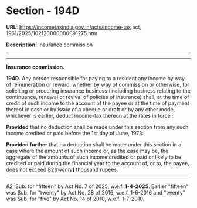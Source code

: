 # Section - 194D

**URL:** https://incometaxindia.gov.in/acts/income-tax act, 1961/2025/102120000000091275.htm

**Description:** Insurance commission

---

****

**Insurance commission.**

**194D.** Any person responsible for paying to a resident any income by way of remuneration or reward, whether by way of commission or otherwise, for soliciting or procuring insurance business (including business relating to the continuance, renewal or revival of policies of insurance) shall, at the time of credit of such income to the account of the payee or at the time of payment thereof in cash or by issue of a cheque or draft or by any other mode, whichever is earlier, deduct income-tax thereon at the rates in force :

**Provided** that no deduction shall be made under this section from any such income credited or paid before the 1st day of June, 1973:

**Provided further** that no deduction shall be made under this section in a case where the amount of such income or, as the case may be, the aggregate of the amounts of such income credited or paid or likely to be credited or paid during the financial year to the account of, or to, the payee, does not exceed [82](javascript:ShowFootnote\('fn82'\);)**[**_twenty_**]** thousand rupees.

* * *

_82_. Sub. for "fifteen" by Act No. 7 of 2025, w.e.f. **1-4-2025**. Earlier "fifteen" was Sub. for "twenty" by Act No. 28 of 2016, w.e.f. 1-6-2016 and "twenty" was Sub. for "five" by Act No. 14 of 2010, w.e.f. 1-7-2010.